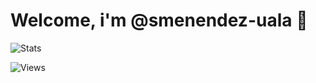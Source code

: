 # Welcome, i'm @smenendez-uala 👋

![Stats](https://github-readme-stats.vercel.app/api?username=smenendez-uala&count_private=true&show_icons=true&theme=tokyonight)

![Views](https://komarev.com/ghpvc/?username=smenendez-uala9&color=brightgreen)
